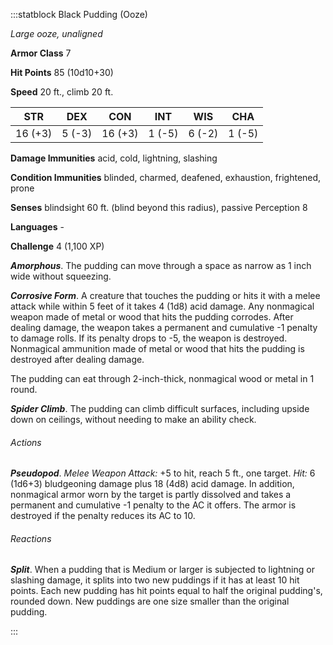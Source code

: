 :::statblock Black Pudding (Ooze)

*Large ooze, unaligned*

**Armor Class** 7

**Hit Points** 85 (10d10+30)

**Speed** 20 ft., climb 20 ft.

| STR     | DEX    | CON     | INT    | WIS    | CHA    |
|---------|--------|---------|--------|--------|--------|
| 16 (+3) | 5 (-3) | 16 (+3) | 1 (-5) | 6 (-2) | 1 (-5) |

**Damage Immunities** acid, cold, lightning, slashing

**Condition Immunities** blinded, charmed, deafened, exhaustion, frightened, prone

**Senses** blindsight 60 ft. (blind beyond this radius), passive Perception 8

**Languages** -

**Challenge** 4 (1,100 XP)

***Amorphous***. The pudding can move through a space as narrow as 1 inch wide without squeezing.

***Corrosive Form***. A creature that touches the pudding or hits it with a melee attack while within 5 feet of it takes 4 (1d8) acid damage. Any nonmagical weapon made of metal or wood that hits the pudding corrodes. After dealing damage, the weapon takes a permanent and cumulative -1 penalty to damage rolls. If its penalty drops to -5, the weapon is destroyed. Nonmagical ammunition made of metal or wood that hits the pudding is destroyed after dealing damage.

The pudding can eat through 2-inch-thick, nonmagical wood or metal in 1 round.

***Spider Climb***. The pudding can climb difficult surfaces, including upside down on ceilings, without needing to make an ability check.

###### Actions

***Pseudopod***. *Melee Weapon Attack:* +5 to hit, reach 5 ft., one target. *Hit:* 6 (1d6+3) bludgeoning damage plus 18 (4d8) acid damage. In addition, nonmagical armor worn by the target is partly dissolved and takes a permanent and cumulative -1 penalty to the AC it offers. The armor is destroyed if the penalty reduces its AC to 10.

###### Reactions

***Split***. When a pudding that is Medium or larger is subjected to lightning or slashing damage, it splits into two new puddings if it has at least 10 hit points. Each new pudding has hit points equal to half the original pudding's, rounded down. New puddings are one size smaller than the original pudding.

:::
